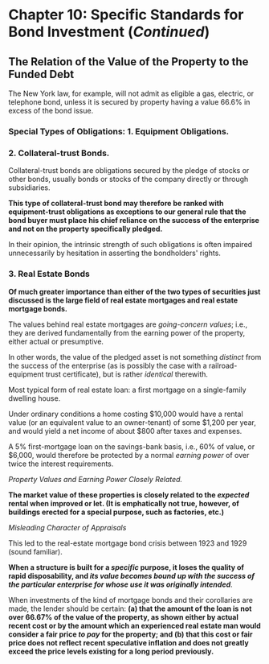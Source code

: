 # Chapter 10: Specific Standards for Bond Investment (*Continued*)

## The Relation of the Value of the Property to the Funded Debt

The New York law, for example, will not admit as eligible a gas, electric, or telephone bond, unless it is secured by property having a value 66.6% in excess of the bond issue.

### Special Types of Obligations: 1. Equipment Obligations.

### 2. Collateral-trust Bonds.

Collateral-trust bonds are obligations secured by the pledge of stocks or other bonds, usually bonds or stocks of the company directly or through subsidiaries.

**This type of collateral-trust bond may therefore be ranked with equipment-trust obligations as exceptions to our general rule that the bond buyer must place his chief reliance on the success of the enterprise and not on the property specifically pledged.**

In their opinion, the intrinsic strength of such obligations is often impaired unnecessarily by hesitation in asserting the bondholders' rights.

### 3. Real Estate Bonds

**Of much greater importance than either of the two types of securities just discussed is the large field of real estate mortgages and real estate mortgage bonds.**

The values behind real estate mortgages are *going-concern values*; i.e., they are derived fundamentally from the earning power of the property, either actual or presumptive.

In other words, the value of the pledged asset is not something *distinct* from the success of the enterprise (as is possibly the case with a railroad-equipment trust certificate), but is rather *identical* therewith.

Most typical form of real estate loan: a first mortgage on a single-family dwelling house.

Under ordinary conditions a home costing $10,000 would have a rental value (or an equivalent value to an owner-tenant) of some $1,200 per year, and would yield a net income of about $800 after taxes and expenses.

A 5% first-mortgage loan on the savings-bank basis, i.e., 60% of value, or $6,000, would therefore be protected by a normal *earning power* of over twice the interest requirements.

*Property Values and Earning Power Closely Related.*

**The market value of these properties is closely related to the *expected* rental when improved or let. (It is emphatically not true, however, of buildings erected for a special purpose, such as factories, etc.)**

*Misleading Character of Appraisals*

This led to the real-estate mortgage bond crisis between 1923 and 1929 (sound familiar).

**When a structure is built for a *specific* purpose, it loses the quality of rapid disposability, and *its value becomes bound up with the success of the particular enterprise for whose use it was originally intended***.

When investments of the kind of mortgage bonds and their corollaries are made, the lender should be certain: **(a) that the amount of the loan is not over 66.67% of the value of the property, as shown either by actual recent cost or by the amount which an experienced real estate man would consider a fair price *to pay* for the property; and (b) that this cost or fair price does not reflect recent speculative inflation and does not greatly exceed the price levels existing for a long period previously.**

